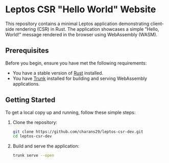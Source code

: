 # Leptos CSR "Hello World" Website

This repository contains a minimal Leptos application demonstrating client-side rendering (CSR) in Rust. The application showcases a simple "Hello, World!" message rendered in the browser using WebAssembly (WASM).

## Prerequisites

Before you begin, ensure you have met the following requirements:

- You have a stable version of [Rust](https://www.rust-lang.org/) installed.
- You have [Trunk](https://trunkrs.dev/) installed for building and serving WebAssembly applications.

## Getting Started

To get a local copy up and running, follow these simple steps:

1. Clone the repository:

    ```sh
    git clone https://github.com/charans29/leptos-csr-dev.git
    cd leptos-csr-dev
    ```

2. Build and serve the application:

    ```sh
    trunk serve --open